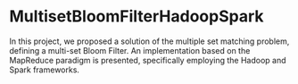 # MultisetBloomFilterHadoopSpark
In this project, we proposed a solution of the multiple set matching problem, defining a multi-set Bloom Filter. An implementation based on the MapReduce paradigm is presented, specifically employing the Hadoop and Spark frameworks.
